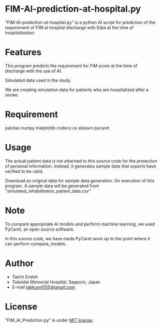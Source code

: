 
# FIM-AI-prediction-at-hospital.py

"FIM-AI-prediction-at-hospital.py" is a python AI script for prediction of the requirement of FIM at hospital discharge with Data at the time of hospitalization.

# Features

This program predicts the requirement for FIM score at the time of discharge with the use of AI.  
    
Simulated data used in the study.

We are creating simulation data for patients who are hospitalized after a stroke.

# Requirement

pandas
numpy
matplotlib
codecs
os
sklearn
pycaret

# Usage

The actual patient data is not attached to this source code for the protection of personal information.
Instead, it generates sample data that experts have verified to be valid.

Download an original data for sample data generation.
On execution of this program. A sample data will be generated from "simulated_rehabilitation_patient_data.csv"

# Note

To compare appropriate AI models and perform machine learning, we used PyCaret, an open source software.

In this source code, we have made PyCaret work up to the point where it can perform compare_models.


# Author

* Taichi Endoh
* Tokeidai Memorial Hospital, Sapporo, Japan
* E-mail takkunn1155@gmail.com


# License
"FIM_AI_Prediction.py" is under [MIT license](https://en.wikipedia.org/wiki/MIT_License).
